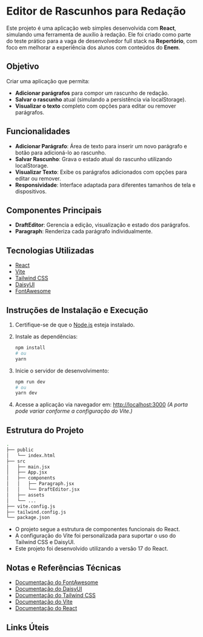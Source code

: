 # Editor de Rascunhos para Redação

Este projeto é uma aplicação web simples desenvolvida com **React**, simulando
uma ferramenta de auxílio à redação. Ele foi criado como parte do teste prático
para a vaga de desenvolvedor full stack na **Repertório**, com foco em melhorar
a experiência dos alunos com conteúdos do **Enem**.

## Objetivo

Criar uma aplicação que permita:

- **Adicionar parágrafos** para compor um rascunho de redação.
- **Salvar o rascunho** atual (simulando a persistência via localStorage).
- **Visualizar o texto** completo com opções para editar ou remover parágrafos.

## Funcionalidades

- **Adicionar Parágrafo**: Área de texto para inserir um novo parágrafo e botão
  para adicioná-lo ao rascunho.
- **Salvar Rascunho**: Grava o estado atual do rascunho utilizando localStorage.
- **Visualizar Texto**: Exibe os parágrafos adicionados com opções para editar
  ou remover.
- **Responsividade**: Interface adaptada para diferentes tamanhos de tela e
  dispositivos.

## Componentes Principais

- **DraftEditor**: Gerencia a edição, visualização e estado dos parágrafos.
- **Paragraph**: Renderiza cada parágrafo individualmente.

## Tecnologias Utilizadas

- [React](https://reactjs.org/)
- [Vite](https://vitejs.dev/)
- [Tailwind CSS](https://tailwindcss.com/)
- [DaisyUI](https://daisyui.com/)
- [FontAwesome](https://fontawesome.com/)

## Instruções de Instalação e Execução

1. Certifique-se de que o [Node.js](https://nodejs.org/) esteja instalado.
2. Instale as dependências:

   ```bash
   npm install
   # ou
   yarn
   ```

3. Inicie o servidor de desenvolvimento:

   ```bash
   npm run dev
   # ou
   yarn dev
   ```

4. Acesse a aplicação via navegador em:
   [http://localhost:3000](http://localhost:3000) _(A porta pode variar conforme
   a configuração do Vite.)_

## Estrutura do Projeto

```bash
.
├── public
│   └── index.html
├── src
│   ├── main.jsx
│   ├── App.jsx
│   ├── components
│   │   ├── Paragraph.jsx
│   │   └── DraftEditor.jsx
│   ├── assets
│   └── ...
├── vite.config.js
├── tailwind.config.js
└── package.json
```

- O projeto segue a estrutura de componentes funcionais do React.
- A configuração do Vite foi personalizada para suportar o uso do Tailwind CSS e
  DaisyUI.
- Este projeto foi desenvolvido utilizando a versão 17 do React.

## Notas e Referências Técnicas

- [Documentação do FontAwesome](https://fontawesome.com/docs)
- [Documentação do DaisyUI](https://daisyui.com/docs)
- [Documentação do Tailwind CSS](https://tailwindcss.com/docs)
- [Documentação do Vite](https://vitejs.dev/guide/)
- [Documentação do React](https://reactjs.org/docs/getting-started.html)

## Links Úteis
